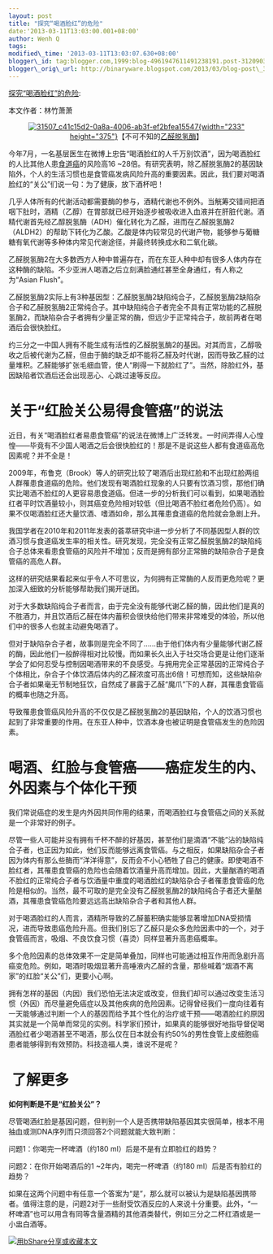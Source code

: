 ```yaml
--- 
layout: post 
title: "探究“喝酒脸红”的危险" 
date:'2013-03-11T13:03:00.001+08:00' 
author: Wenh Q
tags:
modified\_time: '2013-03-11T13:03:07.630+08:00' 
blogger\_id: tag:blogger.com,1999:blog-4961947611491238191.post-3120903876675757183
blogger\_orig\_url: http://binaryware.blogspot.com/2013/03/blog-post\_3824.html
---
```

[探究“喝酒脸红”的危险](http://songshuhui.net/archives/75695):

本文作者：林竹萧萧


<div style="text-align: center;">

[![](http://songshuhui.net/wp-content/uploads/2012/11/31507_c41c15d2-0a8a-4006-ab3f-ef2bfea15547.jpg "31507_c41c15d2-0a8a-4006-ab3f-ef2bfea15547"){width="233"
height="375"}](http://songshuhui.net/wp-content/uploads/2012/11/31507_c41c15d2-0a8a-4006-ab3f-ef2bfea15547.jpg)【不可不知的[乙醛脱氢酶](http://www.cmt.com.cn/Index/search/msg_key/%E4%B9%99%E9%86%9B%E8%84%B1%E6%B0%A2%E9%85%B6)】

</div>

今年7月，一名基层医生在微博上忠告“喝酒脸红的人千万别饮酒”，因为喝酒脸红的人比其他人患[食道癌](http://www.cmt.com.cn/Index/search/msg_key/%E9%A3%9F%E9%81%93%E7%99%8C)的风险高16
~28倍。有研究表明，除乙醛脱氢酶2的基因缺陷外，个人的生活习惯也是食管癌发病风险升高的重要因素。因此，我们要对喝酒脸红的“关公”们说一句：为了健康，放下酒杯吧！

几乎人体所有的代谢活动都需要酶的参与，酒精代谢也不例外。当觥筹交错间把酒咽下肚时，酒精（乙醇）在胃部就已经开始逐步被吸收进入血液并在肝脏代谢。酒精代谢首先经乙醇脱氢酶（ADH）催化转化为乙醛，进而在乙醛脱氢酶2（ALDH2）的帮助下转化为乙酸。乙酸是体内较常见的代谢产物，能够参与葡糖糖有氧代谢等多种体内常见代谢途径，并最终转换成水和二氧化碳。

乙醛脱氢酶2在大多数西方人种中普遍存在，而在东亚人种中却有很多人体内存在这种酶的缺陷。不少亚洲人喝酒之后立刻满脸通红甚至全身通红，有人称之为“Asian Flush”。

乙醛脱氢酶2实际上有3种基因型：乙醛脱氢酶2缺陷纯合子，乙醛脱氢酶2缺陷杂合子和乙醛脱氢酶2正常纯合子。其中缺陷纯合子者完全不具有正常功能的乙醛脱氢酶2，而缺陷杂合子者拥有少量正常的酶，但远少于正常纯合子，故前两者在喝酒后会很快脸红。

约三分之一中国人拥有不能生成有活性的乙醛脱氢酶2的基因。对其而言，乙醇吸收之后被代谢为乙醛，但由于酶的缺乏却不能将乙醛及时代谢，因而导致乙醛的过量堆积。乙醛能够扩张毛细血管，使人“刷得一下就脸红了”。当然，除脸红外，基因缺陷者饮酒后还会出现恶心、心跳过速等反应。


关于“红脸关公易得食管癌”的说法
==============================

近日，有关“喝酒脸红者易患食管癌”的说法在微博上广泛转发。一时间弄得人心惶惶——毕竟有不少国人喝酒之后会很快脸红的！那是不是说这些人都有食道癌高危因素呢？并不全是！

2009年，布鲁克（Brook）等人的研究比较了喝酒后出现红脸和不出现红脸两组人群罹患食道癌的危险。他们发现有喝酒脸红现象的人只要有饮酒习惯，那他们确实比喝酒不脸红的人更容易患食道癌。但进一步的分析我们可以看到，如果喝酒脸红者平时饮酒量较小，则其癌变危险相对较低（但比喝酒不脸红者危险仍高）。如果不仅喝酒脸红还大量饮酒、嗜酒如命，那么其罹患食道癌的危险就会急剧上升。

我国学者在2010年和2011年发表的荟萃研究中进一步分析了不同基因型人群的饮酒习惯与食道癌发生率的相关性。研究发现，完全没有正常乙醛脱氢酶2的缺陷纯合子总体来看患食管癌的风险并不增加；反而是拥有部分正常酶的缺陷杂合子是食管癌的高危人群。

这样的研究结果看起来似乎令人不可思议，为何拥有正常酶的人反而更危险呢？更加深入细致的分析能够帮助我们揭开谜团。

对于大多数缺陷纯合子者而言，由于完全没有能够代谢乙醛的酶，因此他们是真的不胜酒力，并且饮酒后乙醛在体内蓄积会很快给他们带来非常难受的体验，所以他们中的很多人也就主动避免喝酒了。

但对于缺陷杂合子者，故事则是完全不同了……由于他们体内有少量能够代谢乙醛的酶，因此他们一般醉得相对比较慢。而如果长久出入于社交场合更是让他们逐渐学会了如何忍受与控制因喝酒带来的不良感受。与拥用完全正常基因的正常纯合子个体相比，杂合子个体饮酒后体内的乙醛浓度可高出6倍！可想而知，这些缺陷杂合子者如果毫无节制地狂饮，自然成了暴露于乙醛“魔爪”下的人群，其罹患食管癌的概率也随之升高。

导致罹患食管癌风险升高的不仅仅是乙醛脱氢酶2的基因缺陷，个人的饮酒习惯也起到了非常重要的作用。在东亚人种中，饮酒本身也被证明是食管癌发生的危险因素。


喝酒、红脸与食管癌——癌症发生的内、外因素与个体化干预
====================================================

我们常说癌症的发生是内外因共同作用的结果，而喝酒脸红与食管癌之间的关系就是一个非常好的例子。

尽管一些人可能并没有拥有千杯不醉的好基因，甚至他们是滴酒“不能”沾的缺陷纯合子者，也正因为如此，他们反而能够远离食管癌。与之相反，如果缺陷杂合子者因为体内有那么些酶而“洋洋得意”，反而会不小心牺牲了自己的健康。即使喝酒不脸红者，其罹患食管癌的危险也会随着饮酒量升高而增加。因此，大量酗酒的喝酒不脸红的正常纯合子者与饮酒量中重度的喝酒脸红的缺陷杂合子者罹患食管癌的危险是相似的。当然，最不可取的是完全没有乙醛脱氢酶2的缺陷纯合子者还大量酗酒，其罹患食管癌危险要远远高出缺陷杂合子者和其他人群。

对于喝酒脸红的人而言，酒精所导致的乙醛蓄积确实能够显著增加DNA受损情况，进而导致患癌危险升高。但我们别忘了乙醛只是众多危险因素中的一个，对于食管癌而言，吸烟、不良饮食习惯（喜烫）同样显著升高患癌概率。

多个危险因素的总体效果不一定是简单叠加，同样也可能通过相互作用而急剧升高癌变危险。例如，喝酒时吸烟显著升高唾液内乙醛的含量，那些喊着“烟酒不离家”的红脸“关公”们，更要小心啊。

拥有怎样的基因（内因）我们恐怕无法决定或改变，但我们却可以通过改变生活习惯（外因）而尽量避免癌症以及其他疾病的危险因素。记得曾经我们一度向往着有一天能够通过判断一个人的基因而给予其个性化的治疗或干预——喝酒脸红的原因其实就是一个简单而常见的实例。科学家们预计，如果真的能够很好地指导督促喝酒脸红者少喝酒甚至不喝酒，那么仅在日本就会有约50%的男性食管上皮细胞癌患者能够得到有效预防。科技造福人类，谁说不是呢？


 了解更多
=========




<div>





**如何判断是不是“红脸关公”？**

尽管喝酒红脸是基因问题，但判别一个人是否携带缺陷基因其实很简单，根本不用抽血或测DNA序列而只须回答2个问题就能大致判断：

问题1：你喝完一杯啤酒（约180 ml）后是不是有立即脸红的趋势？

问题2：在你开始喝酒后的1
~2年内，喝完一杯啤酒（约180 ml）后是否有脸红的趋势？

如果在这两个问题中有任意一个答案为“是”，那么就可以被认为是缺陷基因携带者。值得注意的是，问题2对于一些耐受饮酒反应的人来说十分重要。此外，“一杯啤酒”也可以用含有同等含量酒精的其他酒类替代，例如三分之二杯红酒或是一小盅白酒等。

</div>



[![用bShare分享或收藏本文](http://static.bshare.cn/frame/images/button_custom1-zh.gif)](http://www.bshare.cn/share?url=http%3A%2F%2Fsongshuhui.net%2Farchives%2F75695&title=%E6%8E%A2%E7%A9%B6%E2%80%9C%E5%96%9D%E9%85%92%E8%84%B8%E7%BA%A2%E2%80%9D%E7%9A%84%E5%8D%B1%E9%99%A9 "用bShare分享或收藏本文")
